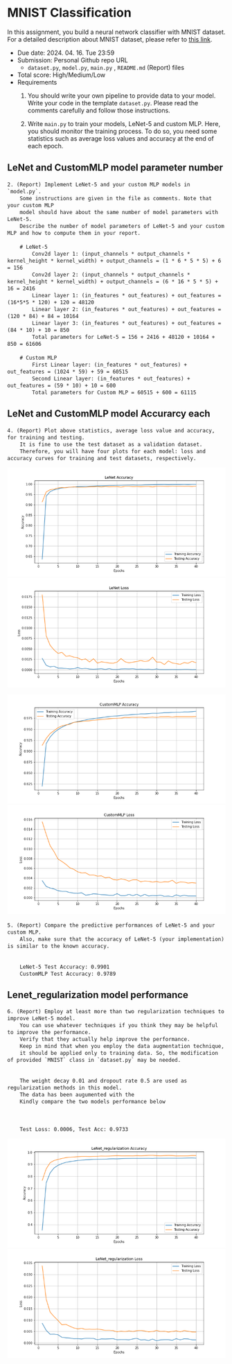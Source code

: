 # MNIST Classification

In this assignment, you build a neural network classifier with MNIST dataset. For a detailed description about MNIST dataset, please refer to [this link](http://yann.lecun.com/exdb/mnist/).

- Due date: 2024. 04. 16. Tue 23:59
- Submission: Personal Github repo URL
    - `dataset.py`, `model.py`, `main.py` , `README.md` (Report) files
- Total score: High/Medium/Low
- Requirements
    1. You should write your own pipeline to provide data to your model. 
        Write your code in the template `dataset.py`. 
        Please read the comments carefully and follow those instructions.
    

    3. Write `main.py` to train your models, LeNet-5 and custom MLP. Here, you should monitor the training process. 
    To do so, you need some statistics such as average loss values and accuracy at the end of each epoch.
## LeNet and CustomMLP model parameter number
    2. (Report) Implement LeNet-5 and your custom MLP models in `model.py`. 
        Some instructions are given in the file as comments. Note that your custom MLP 
        model should have about the same number of model parameters with LeNet-5. 
        Describe the number of model parameters of LeNet-5 and your custom MLP and how to compute them in your report.
        
        # LeNet-5
            Conv2d layer 1: (input_channels * output_channels * kernel_height * kernel_width) + output_channels = (1 * 6 * 5 * 5) + 6 = 156
            Conv2d layer 2: (input_channels * output_channels * kernel_height * kernel_width) + output_channels = (6 * 16 * 5 * 5) + 16 = 2416
            Linear layer 1: (in_features * out_features) + out_features = (16*5*5 * 120) + 120 = 48120
            Linear layer 2: (in_features * out_features) + out_features = (120 * 84) + 84 = 10164
            Linear layer 3: (in_features * out_features) + out_features = (84 * 10) + 10 = 850
            Total parameters for LeNet-5 = 156 + 2416 + 48120 + 10164 + 850 = 61606
        
        # Custom MLP
            First Linear layer: (in_features * out_features) + out_features = (1024 * 59) + 59 = 60515
            Second Linear layer: (in_features * out_features) + out_features = (59 * 10) + 10 = 600
            Total parameters for Custom MLP = 60515 + 600 = 61115
            
## LeNet and CustomMLP model Accurarcy each
    4. (Report) Plot above statistics, average loss value and accuracy, for training and testing. 
        It is fine to use the test dataset as a validation dataset. 
        Therefore, you will have four plots for each model: loss and accuracy curves for training and test datasets, respectively.
    
        
![LeNet_Accuracy_plot](img/LeNet_accuracy_plot.png)
![LeNet_loss_plot](img/LeNet_loss_plot.png)
        
        
![CustomMLP_Accuracy_plot](img/CustomMLP_accuracy_plot.png)
![CustomMLP_loss_plot](img/CustomMLP_loss_plot.png)
        
    5. (Report) Compare the predictive performances of LeNet-5 and your custom MLP. 
        Also, make sure that the accuracy of LeNet-5 (your implementation) is similar to the known accuracy. 
        
        
        LeNet-5 Test Accuracy: 0.9901
        CustomMLP Test Accuracy: 0.9789
        
## Lenet_regularization model performance
    6. (Report) Employ at least more than two regularization techniques to improve LeNet-5 model. 
        You can use whatever techniques if you think they may be helpful to improve the performance. 
        Verify that they actually help improve the performance. 
        Keep in mind that when you employ the data augmentation technique, 
        it should be applied only to training data. So, the modification of provided `MNIST` class in `dataset.py` may be needed.
        

        The weight decay 0.01 and dropout rate 0.5 are used as regularization methods in this model. 
        The data has been augumented with the 
        Kindly compare the two models performance below
        
        
        
        Test Loss: 0.0006, Test Acc: 0.9733
![LeNet_regularization_Accuracy_plot](img/LeNet_regularization_accuracy_plot.png)
![LeNet_regularization_Loss_plot](img/LeNet_regularization_loss_plot.png)
